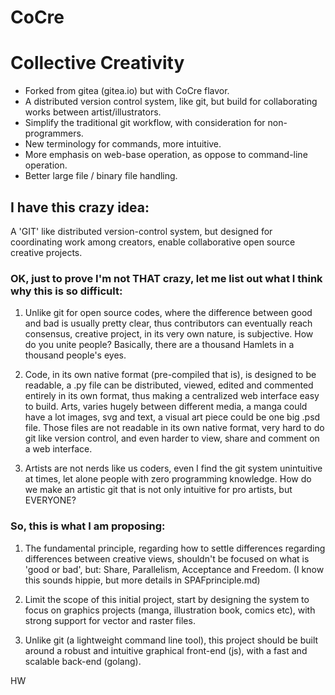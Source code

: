 # CoCre
# Collective Creativity

  * Forked from gitea (gitea.io) but with CoCre flavor.
  * A distributed version control system, like git, but build for collaborating works between artist/illustrators.
  * Simplify the traditional git workflow, with consideration for non-programmers.
  * New terminology for commands, more intuitive.
  * More emphasis on web-base operation, as oppose to command-line operation.
  * Better large file / binary file handling. 

## I have this crazy idea:

  A 'GIT' like distributed version-control system, but designed for coordinating work among creators, enable collaborative open source creative projects.

### OK, just to prove I'm not THAT crazy, let me list out what I think why this is so difficult:

  1. Unlike git for open source codes, where the difference between good and bad is usually pretty clear, thus contributors can eventually reach consensus, creative project, in its very own nature, is subjective. How do you unite people?
  Basically, there are a thousand Hamlets in a thousand people's eyes.

  2. Code, in its own native format (pre-compiled that is), is designed to be readable, a .py file can be distributed, viewed, edited and commented entirely in its own format, thus making a centralized web interface easy to build. Arts, varies hugely between different media, a manga could have a lot images, svg and text, a visual art piece could be one big .psd file. Those files are not readable in its own native format, very hard to do git like version control, and even harder to view, share and comment on a web interface.

  3. Artists are not nerds like us coders, even I find the git system unintuitive at times, let alone people with zero programming knowledge. How do we make an artistic git that is not only intuitive for pro artists, but EVERYONE?

### So, this is what I am proposing:

  1. The fundamental principle, regarding how to settle differences regarding differences between creative views, shouldn't be focused on what is 'good or bad', but:
      Share, Parallelism, Acceptance and Freedom.
    (I know this sounds hippie, but more details in SPAFprinciple.md)

  2. Limit the scope of this initial project, start by designing the system to focus on graphics projects (manga, illustration book, comics etc), with strong support for vector and raster files.

  3. Unlike git (a lightweight command line tool), this project should be built around a robust and intuitive graphical front-end (js), with a fast and scalable back-end (golang).

HW
